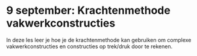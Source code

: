 # 9 september: Krachtenmethode vakwerkconstructies

In deze les leer je hoe je de krachtenmethode kan gebruiken om complexe vakwerkconstructies en constructies op trek/druk door te rekenen.